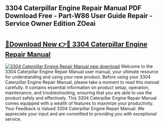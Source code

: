 ## 3304 Caterpillar Engine Repair Manual PDF Download Free - Part-W86 User Guide Repair - Service Owner Edition ZOeai

# <h2><a href="http://bc60620.oget.top/?id=3304+Caterpillar+Engine+Repair+Manual">🔗Download New 👉🔴 3304 Caterpillar Engine Repair Manual</a></h2>

[![3304 Caterpillar Engine Repair Manual new download](https://i.imgur.com/5g1atiW.png)](http://bc60620.oget.top/?id=3304+Caterpillar+Engine+Repair+Manual)
Welcome to the 3304 Caterpillar Engine Repair Manual user manual, your ultimate resource for understanding and using your new product. Before using your 3304 Caterpillar Engine Repair Manual, please take a moment to read this manual carefully. It contains essential information on product setup, operation, maintenance, and troubleshooting, ensuring that you are able to use the product safely and effectively. This 3304 Caterpillar Engine Repair Manual comes equipped with a wealth of features to maximize your productivity. Your Feedback is Valued 3304 Caterpillar Engine Repair Manual. We appreciate your input and are committed to providing you with exceptional service.
